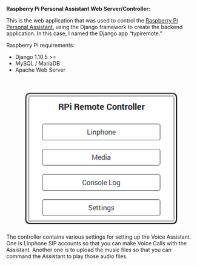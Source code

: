 <p><strong>Raspberry Pi Personal Assistant Web Server/Controller:</strong></p>
<p>This is the web application that was used to control the <a href="https://github.com/markytools/google-raspi3-assistant">Raspberry Pi Personal Assistant</a>, using the Django framework to create the backend application. In this case, I named the Django app &ldquo;typiremote.&rdquo;</p>
<p>Raspberry Pi requirements:</p>
<ul>
<li>Django 1.10.5 &gt;=</li>
<li>MySQL / MariaDB</li>
<li>Apache Web Server</li>
</ul>
<p>&nbsp;</p>
<p style="text-align: center;"><img src="https://raw.githubusercontent.com/markytools/google-raspi3-assistant-controller/master/other/RPIRemoteController.png" alt="" width="416" height="361" /></p>
<p>The controller contains various settings for setting up the Voice Assistant. One is Linphone SIP accounts so that you can make Voice Calls with the Assistant. Another one is to upload the music files so that you can command the Assistant to play those audio files.</p>
